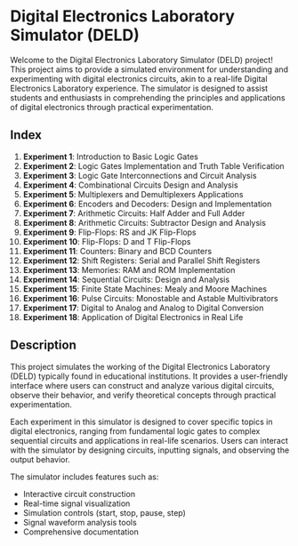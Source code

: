 # Digital Electronics Laboratory Simulator (DELD)

Welcome to the Digital Electronics Laboratory Simulator (DELD) project! This project aims to provide a simulated environment for understanding and experimenting with digital electronics circuits, akin to a real-life Digital Electronics Laboratory experience. The simulator is designed to assist students and enthusiasts in comprehending the principles and applications of digital electronics through practical experimentation.

## Index

1. **Experiment 1**: Introduction to Basic Logic Gates
2. **Experiment 2**: Logic Gates Implementation and Truth Table Verification
3. **Experiment 3**: Logic Gate Interconnections and Circuit Analysis
4. **Experiment 4**: Combinational Circuits Design and Analysis
5. **Experiment 5**: Multiplexers and Demultiplexers Applications
6. **Experiment 6**: Encoders and Decoders: Design and Implementation
7. **Experiment 7**: Arithmetic Circuits: Half Adder and Full Adder
8. **Experiment 8**: Arithmetic Circuits: Subtractor Design and Analysis
9. **Experiment 9**: Flip-Flops: RS and JK Flip-Flops
10. **Experiment 10**: Flip-Flops: D and T Flip-Flops
11. **Experiment 11**: Counters: Binary and BCD Counters
12. **Experiment 12**: Shift Registers: Serial and Parallel Shift Registers
13. **Experiment 13**: Memories: RAM and ROM Implementation
14. **Experiment 14**: Sequential Circuits: Design and Analysis
15. **Experiment 15**: Finite State Machines: Mealy and Moore Machines
16. **Experiment 16**: Pulse Circuits: Monostable and Astable Multivibrators
17. **Experiment 17**: Digital to Analog and Analog to Digital Conversion
18. **Experiment 18**: Application of Digital Electronics in Real Life

## Description

This project simulates the working of the Digital Electronics Laboratory (DELD) typically found in educational institutions. It provides a user-friendly interface where users can construct and analyze various digital circuits, observe their behavior, and verify theoretical concepts through practical experimentation.

Each experiment in this simulator is designed to cover specific topics in digital electronics, ranging from fundamental logic gates to complex sequential circuits and applications in real-life scenarios. Users can interact with the simulator by designing circuits, inputting signals, and observing the output behavior.

The simulator includes features such as:
- Interactive circuit construction
- Real-time signal visualization
- Simulation controls (start, stop, pause, step)
- Signal waveform analysis tools
- Comprehensive documentation
